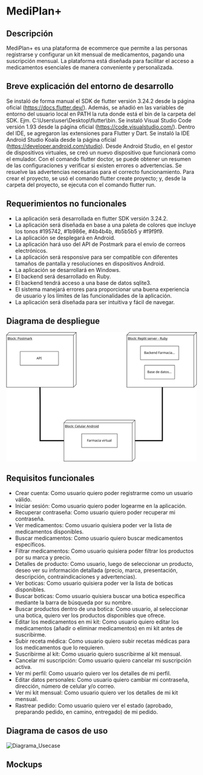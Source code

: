 # MediPlan+

## Descripción
MediPlan+ es una plataforma de ecommerce que permite a las personas registrarse y configurar un kit mensual de medicamentos, pagando una suscripción mensual. La plataforma está diseñada para facilitar el acceso a medicamentos esenciales de manera conveniente y personalizada.

## Breve explicación del entorno de desarrollo

Se instaló de forma manual el SDK de flutter versión 3.24.2 desde la página oficial (https://docs.flutter.dev/). Además, se añadió en las variables de entorno del usuario local en PATH la ruta donde está el bin de la carpeta del SDK. Ejm. C:\Users\user\Desktop\flutter\bin.
Se instaló Visual Studio Code versión 1.93 desde la página oficial (https://code.visualstudio.com/). Dentro del IDE, se agregaron las extensiones para Flutter y Dart.
Se instaló la IDE Android Studio Koala desde la página oficial (https://developer.android.com/studio).
Desde Android Studio, en el gestor de dispositivos virtuales, se creó un nuevo dispositivo que funcionará como el emulador. 
Con el comando flutter doctor, se puede obtener un resumen de las configuraciones y verificar si existen errores o advertencias. Se resuelve las advertencias necesarias para el correcto funcionamiento.
Para crear el proyecto, se usó el comando flutter create proyecto; y, desde la carpeta del proyecto, se ejecuta con el comando flutter run.

## Requerimientos no funcionales

- La aplicación será desarrollada en flutter SDK versión 3.24.2.
- La aplicación será diseñada en base a una paleta de colores que incluye los tonos #195742, #1b986e, #4b4b4b, #b5b5b5 y #f9f9f9.
- La aplicación se desplegará en Android.
- La aplicación hará uso del API de Postmark para el envío de correos electrónicos.
- La aplicación será responsive para ser compatible con diferentes tamaños de pantalla y resoluciones en dispositivos Android. 
- La aplicación se desarrollará en Windows.
- El backend será desarrollado en Ruby.
- El backend tendrá acceso a una base de datos sqlite3.
- El sistema manejará errores para proporcionar una buena experiencia de usuario y los límites de las funcionalidades de la aplicación.
- La aplicación será diseñada para ser intuitiva y fácil de navegar.

## Diagrama de despliegue


![Diagrama_Despliegue](./images/diagramaDespliegue.drawio.svg)


## Requisitos funcionales

- Crear cuenta: Como usuario quiero poder registrarme como un usuario válido.
- Iniciar sesión: Como usuario quiero poder logearme en la aplicación.
- Recuperar contraseña: Como usuario quiero poder recuperar mi contraseña.
- Ver medicamentos: Como usuario quisiera poder ver la lista de medicamentos disponibles.
- Buscar medicamentos: Como usuario quiero buscar medicamentos específicos.
- Filtrar medicamentos: Como usuario quisiera poder filtrar los productos por su marca y precio.
- Detalles de producto: Como usuario, luego de seleccionar un producto, deseo ver su información detallada (precio, marca, presentación, descripción, contraindicaciones y advertencias).
- Ver boticas: Como usuario quisiera poder ver la lista de boticas disponibles.
- Buscar boticas: Como usuario quisiera buscar una botica específica mediante la barra de búsqueda por su nombre.
- Buscar productos dentro de una botica: Como usuario, al seleccionar una botica, quiero ver los productos disponibles que ofrece.
- Editar los medicamentos en mi kit: Como usuario quiero editar los medicamentos (añadir o eliminar medicamentos) en mi kit antes de suscribirme.
- Subir receta médica: Como usuario quiero subir recetas médicas para los medicamentos que lo requieren.
- Suscribirme al kit: Como usuario quiero suscribirme al kit mensual.
- Cancelar mi suscripción: Como usuario quiero cancelar mi suscripción activa.
- Ver mi perfil: Como usuario quiero ver los detalles de mi perfil.
- Editar datos personales: Como usuario quiero cambiar mi contraseña, dirección, número de celular y/o correo.
- Ver mi kit mensual: Como usuario quiero ver los detalles de mi kit mensual.
- Rastrear pedido: Como usuario quiero ver el estado (aprobado, preparando pedido, en camino, entregado) de mi pedido.



## Diagrama de casos de uso

![Diagrama_Usecase](./images/)

## Mockups

